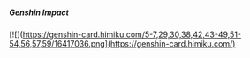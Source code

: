 ##### Genshin Impact
[![](https://genshin-card.himiku.com/5-7,29,30,38,42,43-49,51-54,56,57,59/16417036.png](https://genshin-card.himiku.com/)
